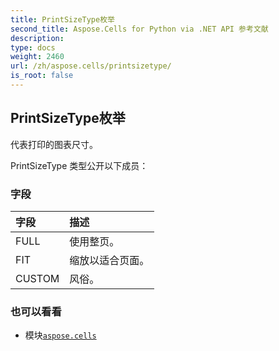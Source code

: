 ```yaml
---
title: PrintSizeType枚举
second_title: Aspose.Cells for Python via .NET API 参考文献
description:
type: docs
weight: 2460
url: /zh/aspose.cells/printsizetype/
is_root: false
---
```

## PrintSizeType枚举
代表打印的图表尺寸。



PrintSizeType 类型公开以下成员：

### 字段
|字段|描述|
| :- | :- |
| FULL |使用整页。|
| FIT |缩放以适合页面。|
| CUSTOM |风俗。|



### 也可以看看
* 模块[`aspose.cells`](..)
